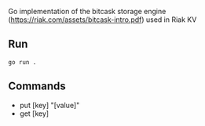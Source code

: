 Go implementation of the bitcask storage engine (https://riak.com/assets/bitcask-intro.pdf) used in Riak KV

## Run
`go run .`

## Commands
* put [key] "[value]"
* get [key]


